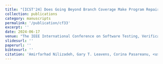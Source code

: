 ```yaml
---
title: "[ICST'24] Does Going Beyond Branch Coverage Make Program Repair Tools More Reliable?"
collection: publications
category: manuscripts
permalink: '/publication/cf33'
excerpt: ''
date: 2024-06-17
venue: "The IEEE International Conference on Software Testing, Verification and Validation (ICST), Research Track"
slidesurl: ''
paperurl: ''
bibtexurl: ''
citation: 'Amirfarhad Nilizadeh, Gary T. Leavens, Corina Pasareanu, <u>Xuan-Bach D. Le</u>, David Cok'
---
```


